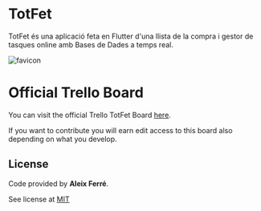 # TotFet

TotFet és una aplicació feta en Flutter d'una llista de la compra i gestor de tasques online amb Bases de Dades a temps real.

![favicon](https://raw.githubusercontent.com/CatalaHD/TotFet/master/android/app/src/main/res/mipmap-hdpi/ic_launcher.png)

# Official Trello Board

You can visit the official Trello TotFet Board [here](https://trello.com/b/JqeUV3SF/totfet-app).

If you want to contribute you will earn edit access to this board also depending on what you develop.

## License

Code provided by **Aleix Ferré**.

See license at [MIT](https://github.com/CatalaHD/Agenda/blob/master/LICENSE)
